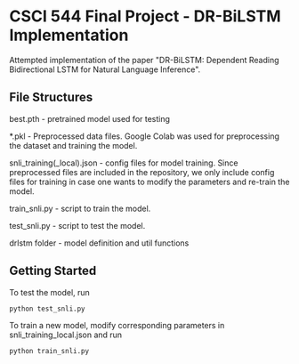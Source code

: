 
# CSCI 544 Final Project - DR-BiLSTM Implementation
Attempted implementation of the paper "DR-BiLSTM: Dependent Reading Bidirectional LSTM for Natural Language Inference". 


## File Structures
best.pth - pretrained model used for testing

*.pkl - Preprocessed data files. Google Colab was used for preprocessing the dataset and training the model.

snli_training(_local).json - config files for model training. Since preprocessed files are included in the repository, we only include config files for training in case one wants to modify the parameters and re-train the model.

train_snli.py - script to train the model.

test_snli.py - script to test the model.

drlstm folder - model definition and util functions

## Getting Started
To test the model, run

    python test_snli.py
To train a new model, modify corresponding parameters in snli_training_local.json and run

    python train_snli.py
